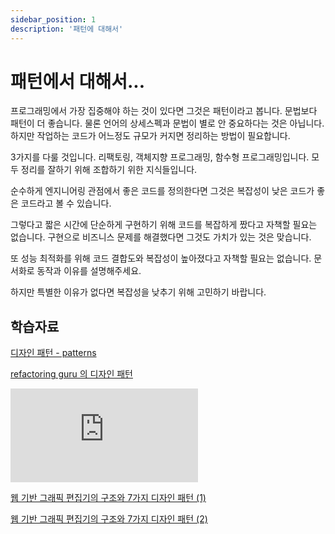 ```yaml
---
sidebar_position: 1
description: '패턴에 대해서'
---
```


# 패턴에서 대해서...

프로그래밍에서 가장 집중해야 하는 것이 있다면 그것은 패턴이라고 봅니다. 문법보다 패턴이 더 좋습니다. 물론 언어의 상세스펙과 문법이 별로 안 중요하다는 것은 아닙니다. 하지만 작업하는 코드가 어느정도 규모가 커지면 정리하는 방법이 필요합니다.

3가지를 다룰 것입니다. 리팩토링, 객체지향 프로그래밍, 함수형 프로그래밍입니다. 모두 정리를 잘하기 위해 조합하기 위한 지식들입니다.

순수하게 엔지니어링 관점에서 좋은 코드를 정의한다면 그것은 복잡성이 낮은 코드가 좋은 코드라고 볼 수 있습니다.

그렇다고 짧은 시간에 단순하게 구현하기 위해 코드를 복잡하게 짰다고 자책할 필요는 없습니다. 구현으로 비즈니스 문제를 해결했다면 그것도 가치가 있는 것은 맞습니다.

또 성능 최적화를 위해 코드 결합도와 복잡성이 높아졌다고 자책할 필요는 없습니다. 문서화로 동작과 이유를 설명해주세요.

하지만 특별한 이유가 없다면 복잡성을 낮추기 위해 고민하기 바랍니다.

## 학습자료

[디자인 패턴 - patterns](https://www.patterns.dev)

[refactoring guru 의 디자인 패턴](https://refactoring.guru/ko/design-patterns)

<iframe className="codepen" src="https://www.youtube.com/embed/IaIFGYWDuuo" title="FEConf 2023 [B1] 웹 기반 그래픽 편집기의 구조와 7가지 디자인 패턴" frameBorder="0" allow="accelerometer; autoplay; clipboard-write; encrypted-media; gyroscope; picture-in-picture; web-share" allowFullScreen></iframe>

[웹 기반 그래픽 편집기의 구조와 7가지 디자인 패턴 (1)](https://yozm.wishket.com/magazine/detail/2466/)

[웹 기반 그래픽 편집기의 구조와 7가지 디자인 패턴 (2)](https://yozm.wishket.com/magazine/detail/2467/)
